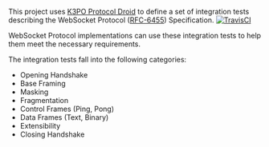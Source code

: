 This project uses [K3PO Protocol Droid](http://github.com/kaazing/k3po) to define a set of integration tests describing the WebSocket Protocol 
([RFC-6455](https://tools.ietf.org/html/rfc6455)) Specification.  [![TravisCI](https://travis-ci.org/k3po/specification.ws.svg?branch=develop)](https://travis-ci.org/k3po/specification.ws)

WebSocket Protocol implementations can use these integration tests to help them meet the necessary requirements.

The integration tests fall into the following categories:
 * Opening Handshake
 * Base Framing
 * Masking
 * Fragmentation
 * Control Frames (Ping, Pong)
 * Data Frames (Text, Binary)
 * Extensibility
 * Closing Handshake
